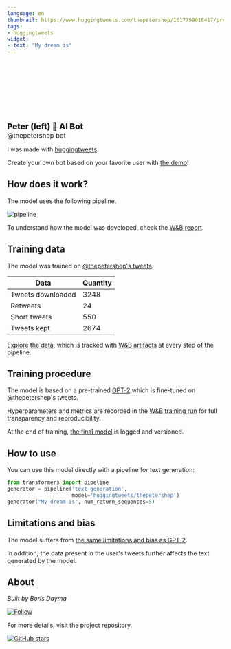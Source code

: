 ```yaml
---
language: en
thumbnail: https://www.huggingtweets.com/thepetershep/1617759018417/predictions.png
tags:
- huggingtweets
widget:
- text: "My dream is"
---
```


<div>
<div style="width: 132px; height:132px; border-radius: 50%; background-size: cover; background-image: url('https://pbs.twimg.com/profile_images/1370121010029203461/SpB0OGAE_400x400.jpg')">
</div>
<div style="margin-top: 8px; font-size: 19px; font-weight: 800">Peter (left) 🤖 AI Bot </div>
<div style="font-size: 15px">@thepetershep bot</div>
</div>

I was made with [huggingtweets](https://github.com/borisdayma/huggingtweets).

Create your own bot based on your favorite user with [the demo](https://colab.research.google.com/github/borisdayma/huggingtweets/blob/master/huggingtweets-demo.ipynb)!

## How does it work?

The model uses the following pipeline.

![pipeline](https://github.com/borisdayma/huggingtweets/blob/master/img/pipeline.png?raw=true)

To understand how the model was developed, check the [W&B report](https://wandb.ai/wandb/huggingtweets/reports/HuggingTweets-Train-a-Model-to-Generate-Tweets--VmlldzoxMTY5MjI).

## Training data

The model was trained on [@thepetershep's tweets](https://twitter.com/thepetershep).

| Data | Quantity |
| --- | --- |
| Tweets downloaded | 3248 |
| Retweets | 24 |
| Short tweets | 550 |
| Tweets kept | 2674 |

[Explore the data](https://wandb.ai/wandb/huggingtweets/runs/ffh8fs0h/artifacts), which is tracked with [W&B artifacts](https://docs.wandb.com/artifacts) at every step of the pipeline.

## Training procedure

The model is based on a pre-trained [GPT-2](https://huggingface.co/gpt2) which is fine-tuned on @thepetershep's tweets.

Hyperparameters and metrics are recorded in the [W&B training run](https://wandb.ai/wandb/huggingtweets/runs/20ordfmq) for full transparency and reproducibility.

At the end of training, [the final model](https://wandb.ai/wandb/huggingtweets/runs/20ordfmq/artifacts) is logged and versioned.

## How to use

You can use this model directly with a pipeline for text generation:

```python
from transformers import pipeline
generator = pipeline('text-generation',
                     model='huggingtweets/thepetershep')
generator("My dream is", num_return_sequences=5)
```

## Limitations and bias

The model suffers from [the same limitations and bias as GPT-2](https://huggingface.co/gpt2#limitations-and-bias).

In addition, the data present in the user's tweets further affects the text generated by the model.

## About

*Built by Boris Dayma*

[![Follow](https://img.shields.io/twitter/follow/borisdayma?style=social)](https://twitter.com/intent/follow?screen_name=borisdayma)

For more details, visit the project repository.

[![GitHub stars](https://img.shields.io/github/stars/borisdayma/huggingtweets?style=social)](https://github.com/borisdayma/huggingtweets)
